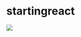 # startingreact
![](https://upload.wikimedia.org/wikipedia/commons/thumb/a/a7/React-icon.svg/1200px-React-icon.svg.png)

